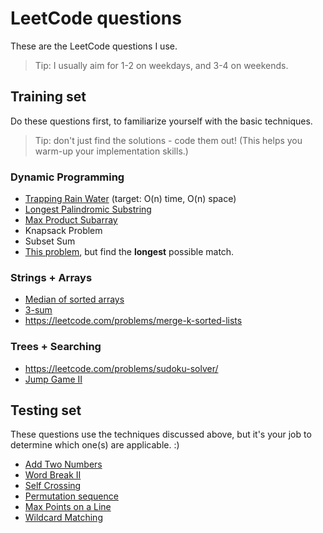 # LeetCode questions

These are the LeetCode questions I use.

> Tip: I usually aim for 1-2 on weekdays, and 3-4 on weekends.

## Training set
Do these questions first, to familiarize yourself with the basic techniques.

> Tip: don't just find the solutions - code them out! (This helps you warm-up your implementation skills.)

### Dynamic Programming
 - [Trapping Rain Water](https://leetcode.com/problems/trapping-rain-water/) (target: O(n) time, O(n) space)
 - [Longest Palindromic Substring](https://leetcode.com/problems/longest-palindromic-substring/)
 - [Max Product Subarray](https://leetcode.com/problems/maximum-product-subarray/)
 - Knapsack Problem
 - Subset Sum
 - [This problem](https://leetcode.com/problems/wildcard-matching/), but find the **longest** possible match.

### Strings + Arrays
 - [Median of sorted arrays](https://leetcode.com/problems/median-of-two-sorted-arrays/)
 - [3-sum](https://leetcode.com/problems/3sum/)
 - https://leetcode.com/problems/merge-k-sorted-lists

### Trees + Searching
 - https://leetcode.com/problems/sudoku-solver/
 - [Jump Game II](https://leetcode.com/problems/jump-game-ii/)

## Testing set
These questions use the techniques discussed above, but it's your job to determine which one(s) are applicable. :)

 - [Add Two Numbers](https://leetcode.com/problems/add-two-numbers/)
 - [Word Break II](https://leetcode.com/problems/word-break-ii/)
 - [Self Crossing](https://leetcode.com/problems/self-crossing/)
 - [Permutation sequence](https://leetcode.com/problems/permutation-sequence/)
 - [Max Points on a Line](https://leetcode.com/problems/max-points-on-a-line/)
 - [Wildcard Matching](https://leetcode.com/problems/wildcard-matching/)